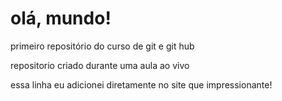 # olá, mundo!
primeiro repositório do curso de git e git hub

repositorio criado durante uma aula ao vivo

essa linha eu adicionei diretamente no site que impressionante!
